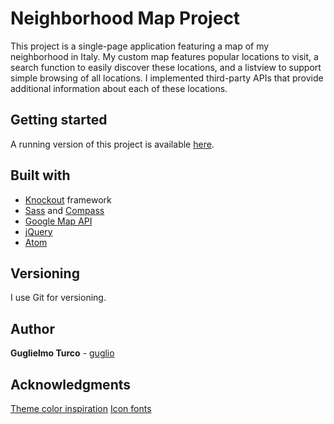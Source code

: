 # Neighborhood Map Project

This project is a single-page application featuring a map of my neighborhood in Italy. My custom map features popular locations to visit, a search function to easily discover these locations, and a listview to support simple browsing of all locations. I implemented third-party APIs that provide additional information about each of these locations.

## Getting started

A running version of this project is available [here](https://guglio.github.io/Neighborhood-Map/).

## Built with

* [Knockout](http://knockoutjs.com/) framework
* [Sass](http://sass-lang.com/) and [Compass](http://compass-style.org/)
* [Google Map API](https://developers.google.com/maps/)
* [jQuery](https://jquery.com/)
* [Atom](https://atom.io/)

## Versioning

I use Git for versioning.

## Author

**Guglielmo Turco** - [guglio](https://github.com/guglio)

## Acknowledgments

[Theme color inspiration](https://www.design-seeds.com/seasons/winter/winter-tones/)
[Icon fonts](https://icomoon.io)
